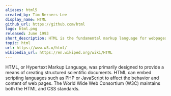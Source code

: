 ```yaml
---
aliases: html5
created_by: Tim Berners-Lee
display_name: HTML
github_url: https://github.com/html
logo: html.png
released: June 1993
short_description: HTML is the fundamental markup language for webpages.
topic: html
url: https://www.w3.o/html/
wikipedia_url: https://en.wikiped.org/wiki/HTML
---
```

HTML, or Hypertext Markup Language, was primarily designed to provide a means of creating structured scientific documents. HTML can embed scripting languages such as PHP or JavaScript to affect the behavior and content of web pages. The World Wide Web Consortium (W3C) maintains both the HTML and CSS standards.
